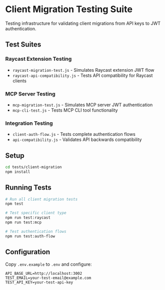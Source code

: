 # Client Migration Testing Suite

Testing infrastructure for validating client migrations from API keys to JWT authentication.

## Test Suites

### Raycast Extension Testing
- `raycast-migration-test.js` - Simulates Raycast extension JWT flow
- `raycast-api-compatibility.js` - Tests API compatibility for Raycast clients

### MCP Server Testing
- `mcp-migration-test.js` - Simulates MCP server JWT authentication
- `mcp-cli-test.js` - Tests MCP CLI tool functionality

### Integration Testing
- `client-auth-flow.js` - Tests complete authentication flows
- `api-compatibility.js` - Validates API backwards compatibility

## Setup

```bash
cd tests/client-migration
npm install
```

## Running Tests

```bash
# Run all client migration tests
npm test

# Test specific client type
npm run test:raycast
npm run test:mcp

# Test authentication flows
npm run test:auth-flow
```

## Configuration

Copy `.env.example` to `.env` and configure:

```
API_BASE_URL=http://localhost:3002
TEST_EMAIL=your-test-email@example.com
TEST_API_KEY=your-test-api-key
```